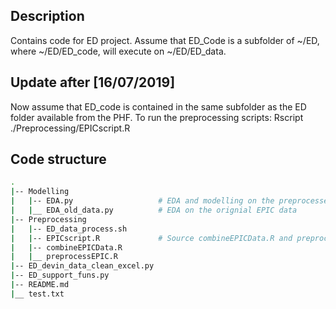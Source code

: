 ## Description

Contains code for ED project. Assume that ED_Code is a subfolder of ~/ED, where ~/ED/ED_code, will execute on ~/ED/ED_data.

## Update after [16/07/2019]

Now assume that ED_code is contained in the same subfolder as the ED folder available from the PHF. To run the preprocessing scripts:
  Rscript ./Preprocessing/EPICscript.R

## Code structure
```bash
.
|-- Modelling 
|   |-- EDA.py                   # EDA and modelling on the preprocessed data
|   |__ EDA_old_data.py          # EDA on the orignial EPIC data
|-- Preprocessing
|   |-- ED_data_process.sh     
|   |-- EPICscript.R             # Source combineEPICData.R and preprocessEPIC.R
|   |-- combineEPICData.R        
|   |__ preprocessEPIC.R  
|-- ED_devin_data_clean_excel.py
|-- ED_support_funs.py
|-- README.md
|__ test.txt
```

